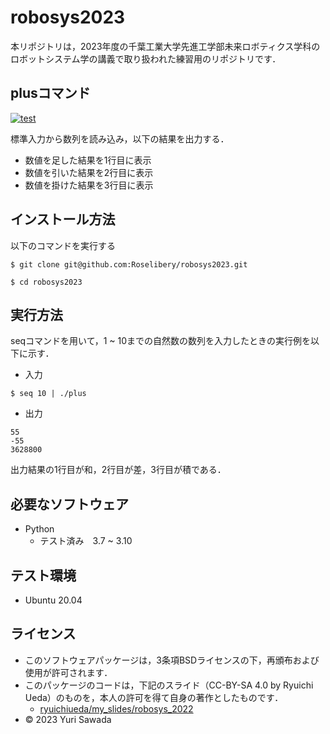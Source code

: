 # robosys2023
本リポジトリは，2023年度の千葉工業大学先進工学部未来ロボティクス学科のロボットシステム学の講義で取り扱われた練習用のリポジトリです．
## plusコマンド
[![test](https://github.com/Roselibery/robosys2023/actions/workflows/test.yml/badge.svg)](https://github.com/Roselibery/robosys2023/actions/workflows/test.yml)

標準入力から数列を読み込み，以下の結果を出力する．
* 数値を足した結果を1行目に表示
* 数値を引いた結果を2行目に表示
* 数値を掛けた結果を3行目に表示

## インストール方法
以下のコマンドを実行する
```
$ git clone git@github.com:Roselibery/robosys2023.git
```
```
$ cd robosys2023
```
## 実行方法
seqコマンドを用いて，1 ~ 10までの自然数の数列を入力したときの実行例を以下に示す．
* 入力
```
$ seq 10 | ./plus
```
* 出力
```
55
-55
3628800
```
出力結果の1行目が和，2行目が差，3行目が積である．
## 必要なソフトウェア
* Python
     * テスト済み　3.7 ~ 3.10

## テスト環境
* Ubuntu 20.04

## ライセンス
* このソフトウェアパッケージは，3条項BSDライセンスの下，再頒布および使用が許可されます．
* このパッケージのコードは，下記のスライド（CC-BY-SA 4.0 by Ryuichi Ueda）のものを，本人の許可を得て自身の著作としたものです．
     * [ryuichiueda/my_slides/robosys_2022](https://github.com/ryuichiueda/my_slides/tree/master/robosys_2022)
* © 2023 Yuri Sawada
